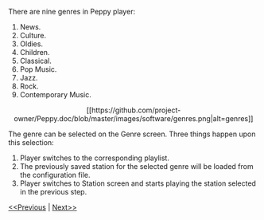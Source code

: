 There are nine genres in Peppy player:

1. News. 
2. Culture.
3. Oldies.
4. Children.
5. Classical.
6. Pop Music.
7. Jazz.
8. Rock.
9. Contemporary Music.

<p align="center">
[[https://github.com/project-owner/Peppy.doc/blob/master/images/software/genres.png|alt=genres]]
</p>

The genre can be selected on the Genre screen. Three things happen upon this selection: 

1. Player switches to the corresponding playlist. 
2. The previously saved station for the selected genre will be loaded from the configuration file.
3. Player switches to Station screen and starts playing the station selected in the previous step.

[<<Previous](https://github.com/project-owner/Peppy.doc/wiki/Station) | [Next>>](https://github.com/project-owner/Peppy.doc/wiki/Language)